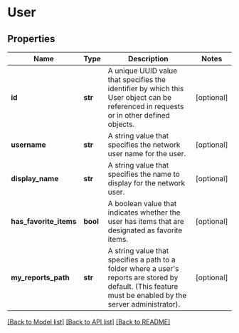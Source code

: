 # User

## Properties
Name | Type | Description | Notes
------------ | ------------- | ------------- | -------------
**id** | **str** | A unique UUID value that specifies the identifier by which this User object can be referenced in requests or in other defined objects. | [optional] 
**username** | **str** | A string value that specifies the network user name for the user. | [optional] 
**display_name** | **str** | A string value that specifies the name to display for the network user. | [optional] 
**has_favorite_items** | **bool** | A boolean value that indicates whether the user has items that are designated as favorite items. | [optional] 
**my_reports_path** | **str** | A string value that specifies a path to a folder where a user&#39;s reports are stored by default. (This feature must be enabled by the server administrator). | [optional] 

[[Back to Model list]](../README.md#documentation-for-models) [[Back to API list]](../README.md#documentation-for-api-endpoints) [[Back to README]](../README.md)


